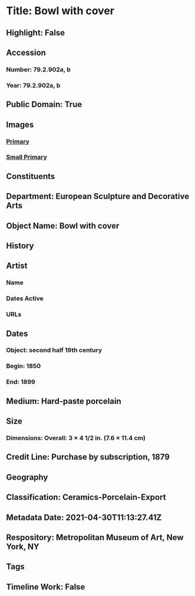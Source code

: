 # Title: Bowl with cover
## Highlight: False
## Accession
### Number: 79.2.902a, b
### Year: 79.2.902a, b
## Public Domain: True
## Images
### [Primary](https://images.metmuseum.org/CRDImages/es/original/29776.jpg)
### [Small Primary](https://images.metmuseum.org/CRDImages/es/web-large/29776.jpg)
## Constituents
## Department: European Sculpture and Decorative Arts
## Object Name: Bowl with cover
## History
## Artist
### Name
### Dates Active
### URLs
## Dates
### Object: second half 19th century
### Begin: 1850
### End: 1899
## Medium: Hard-paste porcelain
## Size
### Dimensions: Overall: 3 × 4 1/2 in. (7.6 × 11.4 cm)
## Credit Line: Purchase by subscription, 1879
## Geography
## Classification: Ceramics-Porcelain-Export
## Metadata Date: 2021-04-30T11:13:27.41Z
## Respository: Metropolitan Museum of Art, New York, NY
## Tags
## Timeline Work: False